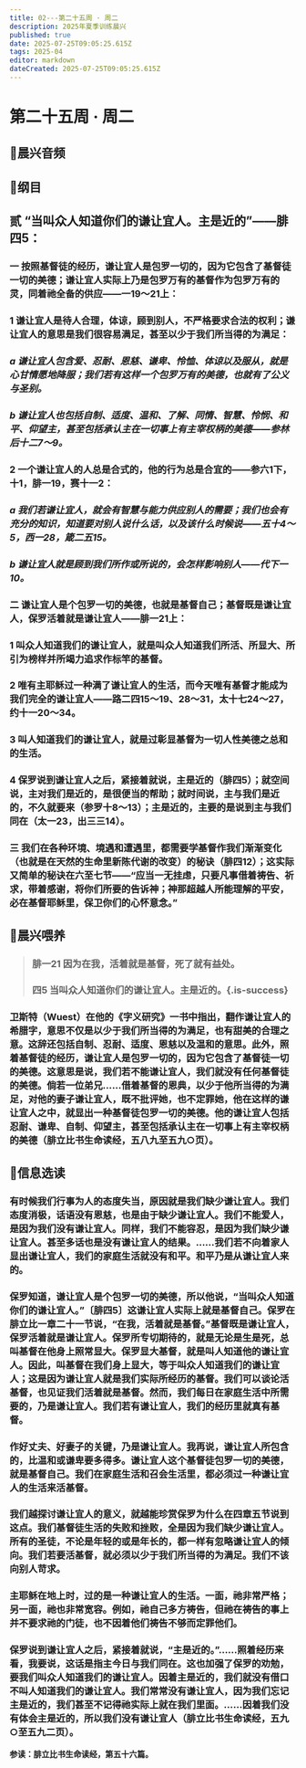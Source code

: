 ```yaml
---
title: 02---第二十五周 · 周二
description: 2025年夏季训练晨兴
published: true
date: 2025-07-25T09:05:25.615Z
tags: 2025-04
editor: markdown
dateCreated: 2025-07-25T09:05:25.615Z
---
```


# 第二十五周 · 周二
## 🎵晨兴音频

## 📖纲目

## 贰    “当叫众人知道你们的谦让宜人。主是近的”——腓四5：

### 一    按照基督徒的经历，谦让宜人是包罗一切的，因为它包含了基督徒一切的美德；谦让宜人实际上乃是包罗万有的基督作为包罗万有的灵，同着祂全备的供应——一19～21上：

### 1    谦让宜人是待人合理，体谅，顾到别人，不严格要求合法的权利；谦让宜人的意思是我们很容易满足，甚至以少于我们所当得的为满足：

### *a    谦让宜人包含爱、忍耐、恩慈、谦卑、怜恤、体谅以及服从，就是心甘情愿地降服；我们若有这样一个包罗万有的美德，也就有了公义与圣别。*

### *b    谦让宜人也包括自制、适度、温和、了解、同情、智慧、怜悯、和平、仰望主，甚至包括承认主在一切事上有主宰权柄的美德——参林后十二7～9。*

### 2    一个谦让宜人的人总是合式的，他的行为总是合宜的——参六1下，十1，腓一19，赛十一2：

### *a    我们若谦让宜人，就会有智慧与能力供应别人的需要；我们也会有充分的知识，知道要对别人说什么话，以及该什么时候说——五十4～5，西一28，箴二五15。*

### *b    谦让宜人就是顾到我们所作或所说的，会怎样影响别人——代下一10。*

### 二    谦让宜人是个包罗一切的美德，也就是基督自己；基督既是谦让宜人，保罗活着就是谦让宜人——腓一21上：

### 1    叫众人知道我们的谦让宜人，就是叫众人知道我们所活、所显大、所引为榜样并所竭力追求作标竿的基督。

### 2    唯有主耶稣过一种满了谦让宜人的生活，而今天唯有基督才能成为我们完全的谦让宜人——路二四15～19、28～31，太十七24～27，约十一20～34。

### 3    叫人知道我们的谦让宜人，就是过彰显基督为一切人性美德之总和的生活。

### 4    保罗说到谦让宜人之后，紧接着就说，主是近的（腓四5）；就空间说，主对我们是近的，是很便当的帮助；就时间说，主与我们是近的，不久就要来（参罗十8～13）；主是近的，主要的是说到主与我们同在（太一23，出三三14）。

### 三    我们在各种环境、境遇和遭遇里，都需要学基督作我们渐渐变化（也就是在天然的生命里新陈代谢的改变）的秘诀（腓四12）；这实际又简单的秘诀在六至七节——“应当一无挂虑，只要凡事借着祷告、祈求，带着感谢，将你们所要的告诉神；神那超越人所能理解的平安，必在基督耶稣里，保卫你们的心怀意念。”

## 📖晨兴喂养

> ### **腓一21    因为在我，活着就是基督，死了就有益处。**
>
> ### **四5    当叫众人知道你们的谦让宜人。主是近的。**{.is-success}

### 卫斯特（Wuest）在他的《字义研究》一书中指出，翻作谦让宜人的希腊字，意思不仅是以少于我们所当得的为满足，也有甜美的合理之意。这辞还包括自制、忍耐、适度、恩慈以及温和的意思。此外，照着基督徒的经历，谦让宜人是包罗一切的，因为它包含了基督徒一切的美德。这意思是说，我们若不能谦让宜人，我们就没有任何基督徒的美德。倘若一位弟兄……借着基督的恩典，以少于他所当得的为满足，对他的妻子谦让宜人，既不批评她，也不定罪她，他在这样的谦让宜人之中，就显出一种基督徒包罗一切的美德。他的谦让宜人包括忍耐、谦卑、自制、仰望主，甚至包括承认主在一切事上有主宰权柄的美德（腓立比书生命读经，五八九至五九○页）。

## 📖信息选读

### 有时候我们行事为人的态度失当，原因就是我们缺少谦让宜人。我们态度消极，话语没有恩慈，也是由于缺少谦让宜人。我们不能爱人，是因为我们没有谦让宜人。同样，我们不能容忍，是因为我们缺少谦让宜人。甚至多话也是没有谦让宜人的结果。……我们若不向着家人显出谦让宜人，我们的家庭生活就没有和平。和平乃是从谦让宜人来的。

### 保罗知道，谦让宜人是个包罗一切的美德，所以他说，“当叫众人知道你们的谦让宜人。”〔腓四5〕这谦让宜人实际上就是基督自己。保罗在腓立比一章二十一节说，“在我，活着就是基督。”基督既是谦让宜人，保罗活着就是谦让宜人。保罗所专切期待的，就是无论是生是死，总叫基督在他身上照常显大。保罗显大基督，就是叫人知道他的谦让宜人。因此，叫基督在我们身上显大，等于叫众人知道我们的谦让宜人；这是因为谦让宜人就是我们实际所经历的基督。我们可以谈论活基督，也见证我们活着就是基督。然而，我们每日在家庭生活中所需要的，乃是谦让宜人。我们若有谦让宜人，我们的经历里就真有基督。

### 作好丈夫、好妻子的关键，乃是谦让宜人。我再说，谦让宜人所包含的，比温和或谦卑要多得多。谦让宜人这个基督徒包罗一切的美德，就是基督自己。我们在家庭生活和召会生活里，都必须过一种谦让宜人的生活来活基督。

### 我们越探讨谦让宜人的意义，就越能珍赏保罗为什么在四章五节说到这点。我们基督徒生活的失败和挫败，全是因为我们缺少谦让宜人。所有的圣徒，不论是年轻的或是年长的，都一样有忽略谦让宜人的倾向。我们若要活基督，就必须以少于我们所当得的为满足。我们不该向别人苛求。

### 主耶稣在地上时，过的是一种谦让宜人的生活。一面，祂非常严格；另一面，祂也非常宽容。例如，祂自己多方祷告，但祂在祷告的事上并不要求祂的门徒，也不因着他们祷告不够而定罪他们。

### 保罗说到谦让宜人之后，紧接着就说，“主是近的。”……照着经历来看，我要说，这话是指主今日与我们同在。这也加强了保罗的劝勉，要我们叫众人知道我们的谦让宜人。因着主是近的，我们就没有借口不叫人知道我们的谦让宜人。我们常常没有谦让宜人，因为我们忘记主是近的，我们甚至不记得祂实际上就在我们里面。……因着我们没有体会主是近的，所以我们没有谦让宜人（腓立比书生命读经，五九○至五九二页）。

**参读：腓立比书生命读经，第五十六篇。**
<!-- Google tag (gtag.js) -->
<script async src="https://www.googletagmanager.com/gtag/js?id=G-1P8709Z16T"></script>
<script>
  window.dataLayer = window.dataLayer || [];
  function gtag(){dataLayer.push(arguments);}
  gtag('js', new Date());

  gtag('config', 'G-1P8709Z16T');
</script>